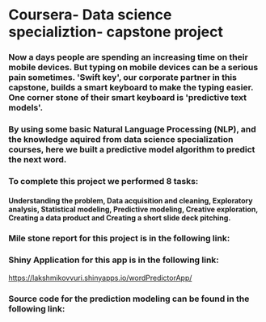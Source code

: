 # Coursera- Data science specializtion- capstone project

  ###        Now a days people are spending an increasing time on their mobile devices. But typing on mobile devices can be a serious pain sometimes. 'Swift key', our corporate partner in this capstone,  builds a smart keyboard to make the typing easier. One corner stone of their smart keyboard is 'predictive text models'.
  ### By using some basic Natural Language Processing (NLP), and the knowledge aquired from data science specialization courses, here we built a predictive model algorithm to predict the next word.
  
  ###        To complete this project we performed 8 tasks:  
  #### Understanding the problem, Data acquisition and cleaning, Exploratory analysis, Statistical modeling, Predictive modeling, Creative exploration, Creating a data product and Creating a short slide deck pitching.
  
  ### Mile stone report for this project is in the following link:
  
  ### Shiny Application for this app is in the following link:
  https://lakshmikovvuri.shinyapps.io/wordPredictorApp/
  
  ### Source code for the prediction modeling can be found in the following link:
  
  
  
  
